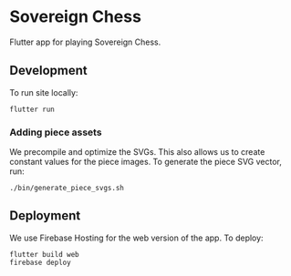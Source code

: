 # Sovereign Chess

Flutter app for playing Sovereign Chess.

## Development

To run site locally:

```
flutter run
```

### Adding piece assets

We precompile and optimize the SVGs.  This also allows us to create constant values for the piece images.  To generate the piece SVG vector, run:

```
./bin/generate_piece_svgs.sh
```

## Deployment

We use Firebase Hosting for the web version of the app.  To deploy:

```
flutter build web
firebase deploy
```
